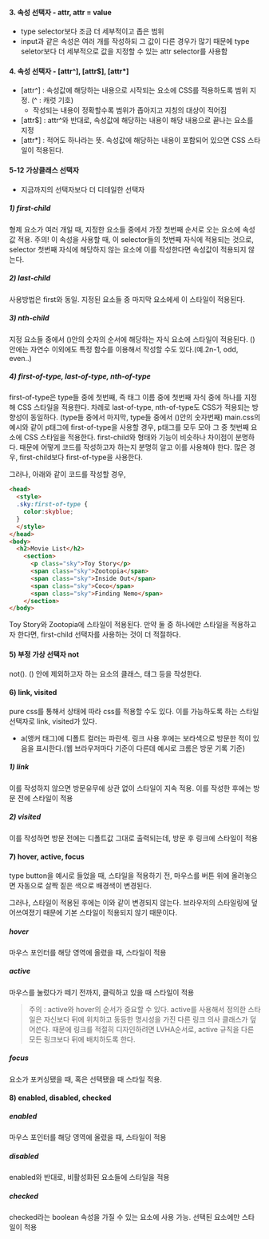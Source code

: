 #### 3. 속성 선택자 - attr, attr = value 
- type selector보다 조금 더 세부적이고 좁은 범위
- input과 같은 속성은 여러 개를 작성하되 그 값이 다른 경우가 많기 때문에 type seletor보다 더 세부적으로 값을 지정할 수 있는 attr selector를 사용함

<!-- **index.html 과 main.css에 이어서 예시 작성 -->
#### 4. 속성 선택자 - [attr^], [attr$], [attr*]
- [attr^] :  속성값에 해당하는 내용으로 시작되는 요소에 CSS를 적용하도록 범위 지정. (^ : 캐럿 기호)
    - 작성되는 내용이 정확할수록 범위가 좁아지고 지칭의 대상이 적어짐
- [attr$] : attr^와 반대로, 속성값에 해당하는 내용이 해당 내용으로 끝나는 요소를 지정
- [attr*] : 적어도 하나라는 뜻. 속성값에 해당하는 내용이 포함되어 있으면 CSS 스타일이 적용된다.

#### 5-12 가상클래스 선택자
- 지금까지의 선택자보다 더 디테일한 선택자
##### 1) first-child
형제 요소가 여러 개일 때, 지정한 요소들 중에서 가장 첫번째 순서로 오는 요소에 속성값 적용. 
주의! 이 속성을 사용할 때, 이 selector들의 첫번째 자식에 적용되는 것으로, selector 첫번째 자식에 해당하지 않는 요소에 이를 작성한다면 속성값이 적용되지 않는다.

##### 2) last-child
사용방법은 first와 동일. 지정된 요소들 중 마지막 요소에세 이 스타일이 적용된다. 

##### 3) nth-child
지정 요소들 중에서 ()안의 숫자의 순서에 해당하는 자식 요소에 스타일이 적용된다. 
()안에는 자연수 이외에도 특정 함수를 이용해서 작성할 수도 있다.(예.2n-1, odd, even..)

##### 4) first-of-type, last-of-type, nth-of-type
first-of-type은 type들 중에 첫번째, 즉 태그 이름 중에 첫번째 자식 중에 하나를 지정해 CSS  스타일을 적용한다.
차례로 last-of-type, nth-of-type도 CSS가 적용되는 방향성이 동일하다. (type들 중에서 마지막, type들 중에서 ()안의 숫자번째)
main.css의 예시와 같이 p태그에 first-of-type을 사용할 경우, p태그를 모두 모아 그 중 첫번째 요소에 CSS 스타일을 적용한다.
first-child와 형태와 기능이 비슷하나 차이점이 분명하다. 때문에 어떻게 코드를 작성하고자 하는지 분명히 알고 이를 사용해야 한다. 많은 경우, first-child보다 first-of-type을 사용한다.

그러나, 아래와 같이 코드를 작성할 경우,
```html
<head>
  <style>
  .sky:first-of-type {
    color:skyblue;
  }
  </style>
</head>
<body>
  <h2>Movie List</h2>
    <section>
      <p class="sky">Toy Story</p>
      <span class="sky">Zootopia</span>
      <span class="sky">Inside Out</span>
      <span class="sky">Coco</span>
      <span class="sky">Finding Nemo</span>
    </section>
</body>
```
Toy Story와 Zootopia에 스타일이 적용된다. 만약 둘 중 하나에만 스타일을 적용하고자 한다면, first-child 선택자를 사용하는 것이 더 적절하다.

#### 5) 부정 가상 선택자 not
not(). () 안에 제외하고자 하는 요소의 클래스, 태그 등을 작성한다.

#### 6) link, visited
pure css를 통해서 상태에 따라 css를 적용할 수도 있다. 이를 가능하도록 하는 스타일 선택자로 link, visited가 있다.

- a(앵커 태그)에 디폴트 컬러는 파란색. 링크 사용 후에는 보라색으로 방문한 적이 있음을 표시한다.(웹 브라우저마다 기준이 다른데 예시로 크롬은 방문 기록 기준)
##### 1) link
이를 작성하지 않으면 방문유무에 상관 없이 스타일이 지속 적용. 이를 작성한 후에는 방문 전에 스타일이 적용
##### 2) visited
이를 작성하면 방문 전에는 디폴트값 그대로 출력되는데, 방문 후 링크에 스타일이 적용

#### 7) hover, active, focus
type button을 예시로 들었을 때,
스타일을 적용하기 전, 마우스를 버튼 위에 올려놓으면 자동으로 살짝 짙은 색으로 배경색이 변경된다.

그러나, 스타일이 적용된 후에는 이와 같이 변경되지 않는다. 브라우저의 스타일링에 덮어쓰여졌기 때문에 기본 스타일이 적용되지 않기 때문이다.

##### hover
마우스 포인터를 해당 영역에 올렸을 때, 스타일이 적용

##### active
마우스를 눌렀다가 떼기 전까지, 클릭하고 있을 때 스타일이 적용

>주의 : active와 hover의 순서가 중요할 수 있다. active를 사용해서 정의한 스타일은 자신보다 뒤에 위치하고 동등한 명시성을 가진 다른 링크 의사 클래스가 덮어쓴다. 때문에 링크를 적절히 디자인하려면 LVHA순서로, active 규칙을 다른 모든 링크보다 뒤에 배치하도록 한다.

##### focus
요소가 포커싱됐을 때, 혹은 선택됐을 때 스타일 적용.

#### 8) enabled, disabled, checked
##### enabled
마우스 포인터를 해당 영역에 올렸을 때, 스타일이 적용

##### disabled
enabled와 반대로, 비활성화된 요소들에 스타일을 적용

##### checked
checked라는 boolean 속성을 가질 수 있는 요소에 사용 가능. 선택된 요소에만 스타일이 적용
